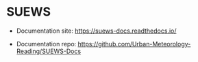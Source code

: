 # SUEWS

* Documentation site: https://suews-docs.readthedocs.io/

* Documentation repo: https://github.com/Urban-Meteorology-Reading/SUEWS-Docs

